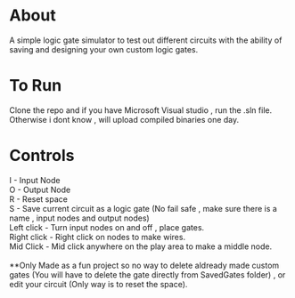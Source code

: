 # About
A simple logic gate simulator to test out different circuits with the ability of saving and designing your own custom logic gates.

# To Run
Clone the repo and if you have Microsoft Visual studio , run the .sln file. Otherwise i dont know , will upload compiled binaries one day.

# Controls
I - Input Node <br />
O - Output Node <br />
R - Reset space <br />
S - Save current circuit as a logic gate (No fail safe , make sure there is a name , input nodes and output nodes) <br />
Left click - Turn input nodes on and off , place gates. <br />
Right click - Right click on nodes to make wires. <br />
Mid Click - Mid click anywhere on the play area to make a middle node. <br /> <br />
**Only Made as a fun project so no way to delete aldready made custom gates (You will have to delete the gate directly from SavedGates folder) , or edit your circuit (Only way is to reset the space).

